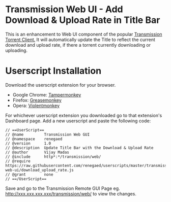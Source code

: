 # Transmission Web UI - Add Download & Upload Rate in Title Bar

This is an enhancement to Web UI component of the popular [Transmission Torrent Client.](http://www.transmissionbt.com/) It will automatically update the Title to reflect the current download and upload rate, if there a torrent currently downloading or uploading.

# Userscript Installation

Download the userscript extension for your browser.

 - Google Chrome: [Tampermonkey](https://chrome.google.com/webstore/detail/tampermonkey/dhdgffkkebhmkfjojejmpbldmpobfkfo?hl=en)
 - Firefox: [Greasemonkey](https://addons.mozilla.org/en-us/firefox/addon/greasemonkey/)
 - Opera: [Violentmonkey](https://addons.opera.com/en/extensions/details/violent-monkey/)

For whichever userscript extension you downloaded go to that extension's Dashboard page. Add a new userscript and paste the following code:

    // ==UserScript==
    // @name         Transmission Web GUI
    // @namespace    renegaed
    // @version      1.0
    // @description  Update Title Bar with the Download & Upload Rate
    // @author       Vijay Madas
    // @include      http*:*/transmission/web/
    // @require      https://raw.githubusercontent.com/renegaed/userscripts/master/transmission-web-ui/download_upload_rate.js
    // @grant        none
    // ==/UserScript==

Save and go to the Transmission Remote GUI Page eg. http://xxx.xxx.xxx.xxx/transmission/web/ to view the changes.